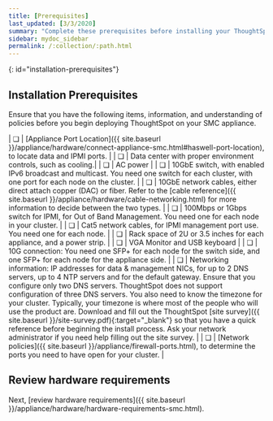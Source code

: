 ```yaml
---
title: [Prerequisites]
last_updated: [3/3/2020]
summary: "Complete these prerequisites before installing your ThoughtSpot clusters on the SMC appliance."
sidebar: mydoc_sidebar
permalink: /:collection/:path.html
---
```


{: id="installation-prerequisites"}
## Installation Prerequisites

Ensure that you have the following items, information, and understanding of policies before you begin deploying ThoughtSpot on your SMC appliance.

| &#10063; | [Appliance Port Location]({{ site.baseurl }}/appliance/hardware/connect-appliance-smc.html#haswell-port-location), to locate data and IPMI ports. |
| &#10063; | Data center with proper environment controls, such as cooling.|
| &#10063; | AC power |
| &#10063; | 10GbE switch, with enabled IPv6 broadcast and multicast. You need one switch for each cluster, with one port for each node on the cluster. |
| &#10063; | 10GbE network cables, either direct attach copper (DAC) or fiber. Refer to the [cable reference]({{ site.baseurl }}/appliance/hardware/cable-networking.html) for more information to decide between the two types. |
| &#10063; | 100Mbps or 1Gbps switch for IPMI, for Out of Band Management. You need one for each node in your cluster. |
| &#10063; | Cat5 network cables, for IPMI management port use. You need one for each node. |
| &#10063; | Rack space of 2U or 3.5 inches for each appliance, and a power strip. |
| &#10063; | VGA Monitor and USB keyboard |
| &#10063; | 10G connection: You need one SFP+ for each node for the switch side, and one SFP+ for each node for the appliance side. |
| &#10063; | Networking information: IP addresses for data & management NICs, for up to 2 DNS servers, up to 4 NTP servers and for the default gateway. Ensure that you configure only two DNS servers. ThoughtSpot does not support configuration of three DNS servers. You also need to know the timezone for your cluster. Typically, your timezone is where most of the people who will use the product are. Download and fill out the ThoughtSpot [site survey]({{ site.baseurl }}/site-survey.pdf){:target="_blank"} so that you have a quick reference before beginning the install process. Ask your network administrator if you need help filling out the site survey. |
| &#10063; | [Network policies]({{ site.baseurl }}/appliance/firewall-ports.html), to determine the ports you need to have open for your cluster. |

## Review hardware requirements
Next, [review hardware requirements]({{ site.baseurl }}/appliance/hardware/hardware-requirements-smc.html).
